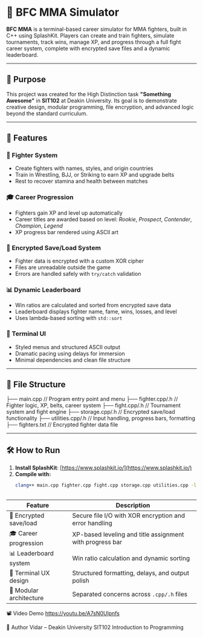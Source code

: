 # 🥋 BFC MMA Simulator

**BFC MMA**  is a terminal-based career simulator for MMA fighters, built in C++ using SplashKit. Players can create and train fighters, simulate tournaments, track wins, manage XP, and progress through a full fight career system, complete with encrypted save files and a dynamic leaderboard.


---

## 🎯 Purpose

This project was created for the High Distinction task **"Something Awesome"** in **SIT102** at Deakin University. Its goal is to demonstrate creative design, modular programming, file encryption, and advanced logic beyond the standard curriculum.

---

## 🚀 Features

### 👤 Fighter System
- Create fighters with names, styles, and origin countries
- Train in Wrestling, BJJ, or Striking to earn XP and upgrade belts
- Rest to recover stamina and health between matches

### 🎓 Career Progression
- Fighters gain XP and level up automatically
- Career titles are awarded based on level: *Rookie*, *Prospect*, *Contender*, *Champion*, *Legend*
- XP progress bar rendered using ASCII art

### 🔐 Encrypted Save/Load System
- Fighter data is encrypted with a custom XOR cipher
- Files are unreadable outside the game
- Errors are handled safely with `try/catch` validation

### 📊 Dynamic Leaderboard
- Win ratios are calculated and sorted from encrypted save data
- Leaderboard displays fighter name, fame, wins, losses, and level
- Uses lambda-based sorting with `std::sort`

### 🎨 Terminal UI
- Styled menus and structured ASCII output
- Dramatic pacing using delays for immersion
- Minimal dependencies and clean file structure

---

## 📂 File Structure
├── main.cpp // Program entry point and menu
├── fighter.cpp/.h // Fighter logic, XP, belts, career system
├── fight.cpp/.h // Tournament system and fight engine
├── storage.cpp/.h // Encrypted save/load functionality
├── utilities.cpp/.h // Input handling, progress bars, formatting
├── fighters.txt // Encrypted fighter data file


---

## 🛠️ How to Run

1. **Install SplashKit**: [https://www.splashkit.io/](https://www.splashkit.io/)
2. **Compile with:**
   ```bash
   clang++ main.cpp fighter.cpp fight.cpp storage.cpp utilities.cpp -l SplashKit -o mma



| Feature                 | Description                                              |
| ----------------------- | -------------------------------------------------------- |
| 🔐 Encrypted save/load  | Secure file I/O with XOR encryption and error handling   |
| 🎓 Career progression   | XP-based leveling and title assignment with progress bar |
| 📊 Leaderboard system   | Win ratio calculation and dynamic sorting                |
| 🎨 Terminal UX design   | Structured formatting, delays, and output polish         |
| 🧱 Modular architecture | Separated concerns across `.cpp/.h` files                |


📽️ Video Demo
https://youtu.be/A7sN0Ulpnfs


👋 Author
Vidar – Deakin University
SIT102 Introduction to Programming




